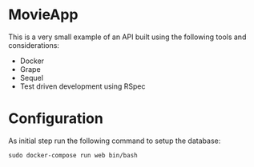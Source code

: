 # MovieApp

This is a very small example of an API built using the following tools and considerations:
  - Docker
  - Grape
  - Sequel
  - Test driven development using RSpec
  
  # Configuration

  As initial step run the following command to setup the database:

  `sudo docker-compose run web bin/bash`
